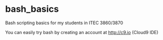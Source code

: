 bash_basics
===========

Bash scripting basics for my students in ITEC 3860/3870

You can easily try bash by creating an account at http://c9.io (Cloud9 IDE)
